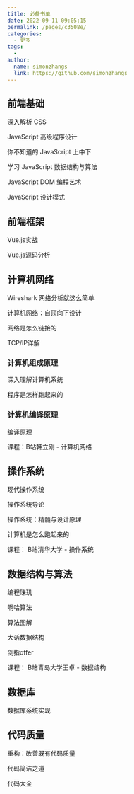```yaml
---
title: 必备书单
date: 2022-09-11 09:05:15
permalink: /pages/c3508e/
categories:
  - 更多
tags:
  - 
author: 
  name: simonzhangs
  link: https://github.com/simonzhangs
---
```

## 前端基础

深入解析 CSS

JavaScript 高级程序设计

你不知道的 JavaScript 上中下

学习 JavaScript 数据结构与算法

JavaScript DOM 编程艺术

JavaScript 设计模式

## 前端框架

Vue.js实战

Vue.js源码分析

## 计算机网络

Wireshark 网络分析就这么简单

计算机网络：自顶向下设计

网络是怎么链接的

TCP/IP详解

### 计算机组成原理

深入理解计算机系统

程序是怎样跑起来的

### 计算机编译原理

编译原理

课程：B站韩立刚 - 计算机网络


## 操作系统

现代操作系统

操作系统导论

操作系统：精髓与设计原理

计算机是怎么跑起来的

课程： B站清华大学 - 操作系统

## 数据结构与算法

编程珠玑

啊哈算法

算法图解

大话数据结构

剑指offer

课程： B站青岛大学王卓 - 数据结构


## 数据库

数据库系统实现

## 代码质量

重构：改善既有代码质量

代码简洁之道

代码大全

